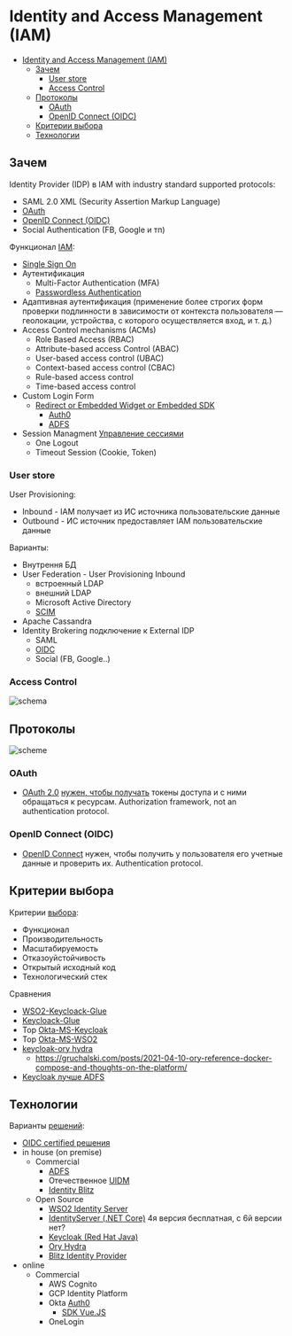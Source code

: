 # Identity and Access Management (IAM)

- [Identity and Access Management (IAM)](#identity-and-access-management-iam)
	- [Зачем](#зачем)
		- [User store](#user-store)
		- [Access Control](#access-control)
	- [Протоколы](#протоколы)
		- [OAuth](#oauth)
		- [OpenID Connect (OIDC)](#openid-connect-oidc)
	- [Критерии выбора](#критерии-выбора)
	- [Технологии](#технологии)

## Зачем

Identity Provider (IDP) в IAM with industry standard supported protocols:

- SAML 2.0 XML (Security Assertion Markup Language)
- [OAuth](../../technology/protocols.integration/oauth.md)
- [OpenID Connect (OIDC)](../../technology/protocols.integration/oidc.md)
- Social Authentication (FB, Google и тп)

Функционал [IAM](https://digitalguardian.com/blog/what-identity-and-access-management-iam):

- [Single Sign On](../sso.md)
- Аутентификация
  - Multi-Factor Authentication (MFA)
  - [Passwordless Authentication](https://auth0.com/blog/debunking-common-misconceptions-about-passwordless-authentication/)
- Адаптивная аутентификация (применение более строгих форм проверки подлинности в зависимости от контекста пользователя — геолокации, устройства, с которого осуществляется вход, и т. д.)
- Access Control mechanisms (ACMs)
	- Role Based Access (RBAC)
	- Attribute-based access Control (ABAC)
	- User-based access control (UBAC)
	- Context-based access control (CBAC)
	- Rule-based access control
	- Time-based access control
- Custom Login Form
	- [Redirect or Embedded Widget or Embedded SDK](https://developer.okta.com/docs/guides/sign-in-overview/main/#choose-your-auth)
		- [Auth0](https://auth0.com/docs/authenticate/login)
		- [ADFS](https://learn.microsoft.com/en-us/azure/active-directory/develop/scenario-spa-sign-in?tabs=javascript2)
- Session Managment [Управление сессиями](https://www.securitylab.ru/analytics/530059.php)
	- One Logout
	- Timeout Session (Cookie, Token)

### User store

User Provisioning:

- Inbound - IAM получает из ИС источника пользовательские данные
- Outbound - ИС источник предоставляет IAM пользовательские данные

Варианты:

- Внутрення БД
- User Federation - User Provisioning Inbound
  - встроенный LDAP
  - внешний LDAP
  - Microsoft Active Directory
  - [SCIM](../../technology/protocols.integration/scim.md)
- Apache Cassandra
- Identity Brokering подключение к External IDP
  - SAML
  - [OIDC](../../technology/protocols.integration/oidc.md)
  - Social (FB, Google..)

### Access Control

![schema](https://wso2.cachefly.net/wso2/sites/all/2021/images/access-control-with-wso2-identity-server.svg)

## Протоколы

![scheme](https://habrastorage.org/r/w1560/getpro/habr/post_images/bc9/ad8/618/bc9ad86182b31533cc26413abc67924f.png)

### OAuth

- [OAuth 2.0](../../technology/protocols.integration/oauth.md) [нужен, чтобы получать](https://habr.com/ru/company/dataart/blog/311376/) токены доступа и с ними обращаться к ресурсам. Authorization framework, not an authentication protocol.

### OpenID Connect (OIDC)

- [OpenID Сonnect](../../technology/protocols.integration/oidc.md) нужен, чтобы получить у пользователя его учетные данные и проверить их. Authentication protocol.

## Критерии выбора

Критерии [выбора](https://www.securitylab.ru/analytics/530059.php):

- Функционал
- Производительность
- Масштабируемость
- Отказоуйстойчивость
- Открытый исходный код
- Технологический стек

Сравнения

- [WSO2-Keycloack-Glue](../../technology/middleware/iam/iam.wso2.md)
- [Keycloack-Glue](../../technology/middleware/iam/iam.keycloak.md)
- Top [Okta-MS-Keycloak](https://www.saasworthy.com/list/identity-and-access-management-iam-software)
- Top [Okta-MS-WSO2](https://www.g2.com/categories/single-sign-on-sso)
- [keycloak-ory hydra](https://stackshare.io/stackups/keycloak-vs-ory-hydra)
	- <https://gruchalski.com/posts/2021-04-10-ory-reference-docker-compose-and-thoughts-on-the-platform/>
- [Keycloak лучше ADFS](https://trueengineering.ru/ru/cases/migrating-from-adfs-to-keycloak)

## Технологии

Варианты [решений](https://www.securitylab.ru/analytics/530059.php):

- [OIDC certified решения](https://openid.net/developers/certified/)
- in house (on premise)
	- Commercial
		- [ADFS](../../technology/middleware/iam/iam.adfs.md)
		- Отечественное [UIDM](../../technology/middleware/iam/iam.uidm.md)
		- [Identity Blitz](https://identityblitz.ru/products/blitz-identity-provider/documentation/?ref=main)
	- Open Source
		- [WSO2 Identity Server](../../technology/middleware/iam/iam.wso2.md)
		- [IdentityServer (.NET Core)](../../technology/middleware/iam/iam.is.md) 4я версия бесплатная, с 6й версии нет?
		- [Keycloak (Red Hat Java)](../../technology/middleware/iam/iam.keycloak.md)
		- [Ory Hydra](../../technology/middleware/iam/iam.hydra.md)
		- [Blitz Identity Provider](../../technology/middleware/iam/iam.blitz.md)
- online
	- Commercial
      - AWS Cognito
      - GCP Identity Platform
      - Okta [Auth0](https://auth0.com/)
        - [SDK Vue.JS](https://auth0.com/docs/libraries)
      - OneLogin

